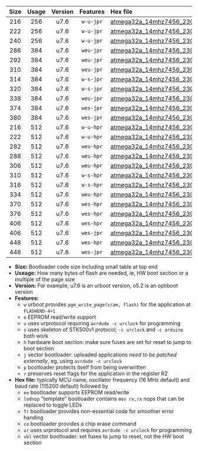 |Size|Usage|Version|Features|Hex file|
|:-:|:-:|:-:|:-:|:--|
|216|256|u7.6|`w-u-jpr`|[atmega32a_14mhz7456_230400bps_ur_vbl.hex](https://raw.githubusercontent.com/stefanrueger/urboot/main/atmega32a_14mhz7456_230400bps_ur_vbl.hex)|
|222|256|u7.6|`w-u-jpr`|[atmega32a_14mhz7456_230400bps_lednop_ur_vbl.hex](https://raw.githubusercontent.com/stefanrueger/urboot/main/atmega32a_14mhz7456_230400bps_lednop_ur_vbl.hex)|
|240|256|u7.6|`w-u-jpr`|[atmega32a_14mhz7456_230400bps_lednop_fr_ur_vbl.hex](https://raw.githubusercontent.com/stefanrueger/urboot/main/atmega32a_14mhz7456_230400bps_lednop_fr_ur_vbl.hex)|
|286|384|u7.6|`weu-jpr`|[atmega32a_14mhz7456_230400bps_ee_ur_vbl.hex](https://raw.githubusercontent.com/stefanrueger/urboot/main/atmega32a_14mhz7456_230400bps_ee_ur_vbl.hex)|
|292|384|u7.6|`weu-jpr`|[atmega32a_14mhz7456_230400bps_ee_lednop_ur_vbl.hex](https://raw.githubusercontent.com/stefanrueger/urboot/main/atmega32a_14mhz7456_230400bps_ee_lednop_ur_vbl.hex)|
|310|384|u7.6|`weu-jpr`|[atmega32a_14mhz7456_230400bps_ee_lednop_fr_ur_vbl.hex](https://raw.githubusercontent.com/stefanrueger/urboot/main/atmega32a_14mhz7456_230400bps_ee_lednop_fr_ur_vbl.hex)|
|314|384|u7.6|`w-s-jpr`|[atmega32a_14mhz7456_230400bps_vbl.hex](https://raw.githubusercontent.com/stefanrueger/urboot/main/atmega32a_14mhz7456_230400bps_vbl.hex)|
|320|384|u7.6|`w-s-jpr`|[atmega32a_14mhz7456_230400bps_lednop_vbl.hex](https://raw.githubusercontent.com/stefanrueger/urboot/main/atmega32a_14mhz7456_230400bps_lednop_vbl.hex)|
|338|384|u7.6|`weu-jpr`|[atmega32a_14mhz7456_230400bps_ee_lednop_fr_ce_ur_vbl.hex](https://raw.githubusercontent.com/stefanrueger/urboot/main/atmega32a_14mhz7456_230400bps_ee_lednop_fr_ce_ur_vbl.hex)|
|374|384|u7.6|`wes-jpr`|[atmega32a_14mhz7456_230400bps_ee_vbl.hex](https://raw.githubusercontent.com/stefanrueger/urboot/main/atmega32a_14mhz7456_230400bps_ee_vbl.hex)|
|380|384|u7.6|`wes-jpr`|[atmega32a_14mhz7456_230400bps_ee_lednop_vbl.hex](https://raw.githubusercontent.com/stefanrueger/urboot/main/atmega32a_14mhz7456_230400bps_ee_lednop_vbl.hex)|
|216|512|u7.6|`w-u-hpr`|[atmega32a_14mhz7456_230400bps_ur.hex](https://raw.githubusercontent.com/stefanrueger/urboot/main/atmega32a_14mhz7456_230400bps_ur.hex)|
|222|512|u7.6|`w-u-hpr`|[atmega32a_14mhz7456_230400bps_lednop_ur.hex](https://raw.githubusercontent.com/stefanrueger/urboot/main/atmega32a_14mhz7456_230400bps_lednop_ur.hex)|
|282|512|u7.6|`weu-hpr`|[atmega32a_14mhz7456_230400bps_ee_ur.hex](https://raw.githubusercontent.com/stefanrueger/urboot/main/atmega32a_14mhz7456_230400bps_ee_ur.hex)|
|288|512|u7.6|`weu-hpr`|[atmega32a_14mhz7456_230400bps_ee_lednop_ur.hex](https://raw.githubusercontent.com/stefanrueger/urboot/main/atmega32a_14mhz7456_230400bps_ee_lednop_ur.hex)|
|306|512|u7.6|`weu-hpr`|[atmega32a_14mhz7456_230400bps_ee_lednop_fr_ur.hex](https://raw.githubusercontent.com/stefanrueger/urboot/main/atmega32a_14mhz7456_230400bps_ee_lednop_fr_ur.hex)|
|310|512|u7.6|`w-s-hpr`|[atmega32a_14mhz7456_230400bps.hex](https://raw.githubusercontent.com/stefanrueger/urboot/main/atmega32a_14mhz7456_230400bps.hex)|
|316|512|u7.6|`w-s-hpr`|[atmega32a_14mhz7456_230400bps_lednop.hex](https://raw.githubusercontent.com/stefanrueger/urboot/main/atmega32a_14mhz7456_230400bps_lednop.hex)|
|334|512|u7.6|`weu-hpr`|[atmega32a_14mhz7456_230400bps_ee_lednop_fr_ce_ur.hex](https://raw.githubusercontent.com/stefanrueger/urboot/main/atmega32a_14mhz7456_230400bps_ee_lednop_fr_ce_ur.hex)|
|370|512|u7.6|`wes-hpr`|[atmega32a_14mhz7456_230400bps_ee.hex](https://raw.githubusercontent.com/stefanrueger/urboot/main/atmega32a_14mhz7456_230400bps_ee.hex)|
|376|512|u7.6|`wes-hpr`|[atmega32a_14mhz7456_230400bps_ee_lednop.hex](https://raw.githubusercontent.com/stefanrueger/urboot/main/atmega32a_14mhz7456_230400bps_ee_lednop.hex)|
|406|512|u7.6|`wes-hpr`|[atmega32a_14mhz7456_230400bps_ee_lednop_fr.hex](https://raw.githubusercontent.com/stefanrueger/urboot/main/atmega32a_14mhz7456_230400bps_ee_lednop_fr.hex)|
|406|512|u7.6|`wes-jpr`|[atmega32a_14mhz7456_230400bps_ee_lednop_fr_vbl.hex](https://raw.githubusercontent.com/stefanrueger/urboot/main/atmega32a_14mhz7456_230400bps_ee_lednop_fr_vbl.hex)|
|448|512|u7.6|`wes-hpr`|[atmega32a_14mhz7456_230400bps_ee_lednop_fr_ce.hex](https://raw.githubusercontent.com/stefanrueger/urboot/main/atmega32a_14mhz7456_230400bps_ee_lednop_fr_ce.hex)|
|448|512|u7.6|`wes-jpr`|[atmega32a_14mhz7456_230400bps_ee_lednop_fr_ce_vbl.hex](https://raw.githubusercontent.com/stefanrueger/urboot/main/atmega32a_14mhz7456_230400bps_ee_lednop_fr_ce_vbl.hex)|

- **Size:** Bootloader code size including small table at top end
- **Useage:** How many bytes of flash are needed, ie, HW boot section or a multiple of the page size
- **Version:** For example, u7.6 is an urboot version, o5.2 is an optiboot version
- **Features:**
  + `w` urboot provides `pgm_write_page(sram, flash)` for the application at `FLASHEND-4+1`
  + `e` EEPROM read/write support
  + `u` uses urprotocol requiring `avrdude -c urclock` for programming
  + `s` uses skeleton of STK500v1 protocol; `-c urclock` and `-c arduino` both work
  + `h` hardware boot section: make sure fuses are set for reset to jump to boot section
  + `j` vector bootloader: uploaded applications *need to be patched externally*, eg, using `avrdude -c urclock`
  + `p` bootloader protects itself from being overwritten
  + `r` preserves reset flags for the application in the register R2
- **Hex file:** typically MCU name, oscillator frequency (16 MHz default) and baud rate (115200 default) followed by
  + `ee` bootloader supports EEPROM read/write
  + `lednop` "template" bootloader contains `mov rx,rx` nops that can be replaced to toggle LEDs
  + `fr` bootloader provides non-essential code for smoother error handing
  + `ce` bootloader provides a chip erase command
  + `ur` uses urprotocol and requires `avrdude -c urclock` for programming
  + `vbl` vector bootloader: set fuses to jump to reset, not the HW boot section

